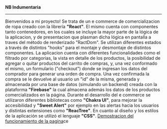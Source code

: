 **NB Indumentaria**
___
Bienvenidos a mi proyecto! 
Se trata de un e commerce de comercializacion de ropa creado con la librería **"React"**. El mismo cuenta con componentes tanto contenedores, en los cuales se incluye la mayor parte de la lógica de la aplicacion, y de presentacion que plasman dicha lógica en pantalla a traves del método de renderizado "RactDom". Se utilizan diferentes estados a través de distintos "hooks" para el montaje y desmontaje de distintos componentes.
La aplicacion cuenta con diferentes funcionalidades como el filtrado por categorias, la vista en detalle de los productos, la posibilidad de agregar o quitar productos del carrito de compras, y, una vez conformado el mismo, un formulario ("checkout") donde se ingresan los datos del comprador para generar una orden de compra. Una vez confirmada la compra se le devuelve al usuario un "id" de la misma, generada y almacenada por una base de datos (simulando un backend) creada con la plataforma **"Firebase"** la cual almacena además los datos de los productos comercializados en la página.
Durante el desarrollo del e commerce se utilizaron diferentes bibliotecas como **"Chakra UI"**, para mejorar la accesibilidad y **"Sweet Alert"** por ejemplo en las alertas hacia los usuarios y distintas extensiones como **"ReacTree"**.
En cuanto al diseño y los estilos de la aplicación se utilizó el lenguaje **"CSS"**.
[Demostracion del funcionamiento de la pagina](./src/assets/NBindumentariademo.mp4)ce
